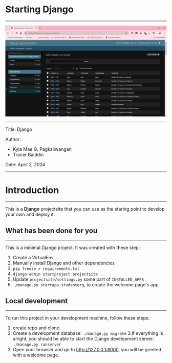 # Starting Django 
---
![sample](sample.png)

---

Title: Django

Author:
  - Kyla Mae G. Pagkaliwangan
  - Tracer Baiddin
    
Date: _April 2, 2024_

---

# Introduction
---
This is a **Django** projectsite that you can use as the staring point to develop your own and deploy it.

## What has been done for you
---
This is a minimal Django project. It was created with these step:

1. Create a VirtualEnv
2. Manually install Django and other dependencies
3. `pip freeze > requirements.txt`
4. `django-admin startproject projectsite .`
5. Update `projectsite/settings.py` some part of `INSTALLED_APPS`
4. `./manage.py startapp studentorg`, to create the welcome page's app

## Local development
---
To run this project in your development machine, follow these steps:

1. create repo and clone.
2. Create a development database:
    `./manage.py migrate`
3.If everything is alright, you should be able to start the Django development server:
    `./manage.py runserver`
4. Open your browser and go to http://127.0.0.1:8000, you will be greeted with a welcome page.



